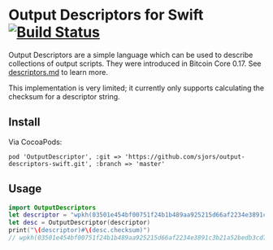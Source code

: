 # Output Descriptors for Swift [![Build Status](https://travis-ci.org/sjors/output-descriptors-swift.svg?branch=master)](https://travis-ci.org/sjors/output-descriptors-swift)

Output Descriptors are a simple language which can be used to describe collections
of output scripts. They were introduced in Bitcoin Core 0.17. See
[descriptors.md](https://github.com/bitcoin/bitcoin/blob/master/doc/descriptors.md)
to learn more.

This implementation is very limited; it currently only supports calculating
the checksum for a descriptor string.

## Install

Via CocoaPods:

```
pod 'OutputDescriptor', :git => 'https://github.com/sjors/output-descriptors-swift.git', :branch => 'master'
```

## Usage

```swift
import OutputDescriptors
let descriptor = "wpkh(03501e454bf00751f24b1b489aa925215d66af2234e3891c3b21a52bedb3cd711c)"
let desc = OutputDescriptor(descriptor)
print("\(descriptor)#\(desc.checksum)")
// wpkh(03501e454bf00751f24b1b489aa925215d66af2234e3891c3b21a52bedb3cd711c)#e0lhcajv
```
